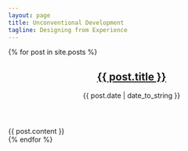```yaml
---
layout: page
title: Unconventional Development
tagline: Designing from Experience
---
```


<div class="posts">
    {% for post in site.posts %}
        <article class="post">
            <header>
                <h2><a href="{{ post.url }}">{{ post.title }}</a></h2>
                <span>{{ post.date | date_to_string }}</span>
            </header>
            <div class="excerpt">
                {{ post.content }}
            </div>
        </article>
    {% endfor %}
</div>